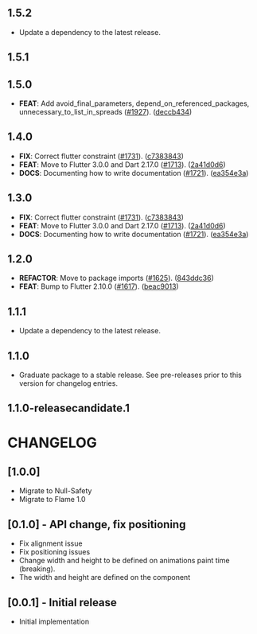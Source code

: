 ## 1.5.2

 - Update a dependency to the latest release.

## 1.5.1

## 1.5.0

 - **FEAT**: Add avoid_final_parameters, depend_on_referenced_packages, unnecessary_to_list_in_spreads ([#1927](https://github.com/flame-engine/flame/issues/1927)). ([deccb434](https://github.com/flame-engine/flame/commit/deccb4349d38b6a91ccf5bdf229980b2a3296ce5))

## 1.4.0

 - **FIX**: Correct flutter constraint ([#1731](https://github.com/flame-engine/flame/issues/1731)). ([c7383843](https://github.com/flame-engine/flame/commit/c738384314a1a5c3695d1c3adaebcb59604df83a))
 - **FEAT**: Move to Flutter 3.0.0 and Dart 2.17.0 ([#1713](https://github.com/flame-engine/flame/issues/1713)). ([2a41d0d6](https://github.com/flame-engine/flame/commit/2a41d0d683391194b7209c47bde91199ab7a663e))
 - **DOCS**: Documenting how to write documentation ([#1721](https://github.com/flame-engine/flame/issues/1721)). ([ea354e3a](https://github.com/flame-engine/flame/commit/ea354e3a81e3810a8d2b9e3783d9833ae92349e0))

## 1.3.0

 - **FIX**: Correct flutter constraint ([#1731](https://github.com/flame-engine/flame/issues/1731)). ([c7383843](https://github.com/flame-engine/flame/commit/c738384314a1a5c3695d1c3adaebcb59604df83a))
 - **FEAT**: Move to Flutter 3.0.0 and Dart 2.17.0 ([#1713](https://github.com/flame-engine/flame/issues/1713)). ([2a41d0d6](https://github.com/flame-engine/flame/commit/2a41d0d683391194b7209c47bde91199ab7a663e))
 - **DOCS**: Documenting how to write documentation ([#1721](https://github.com/flame-engine/flame/issues/1721)). ([ea354e3a](https://github.com/flame-engine/flame/commit/ea354e3a81e3810a8d2b9e3783d9833ae92349e0))

## 1.2.0

 - **REFACTOR**: Move to package imports ([#1625](https://github.com/flame-engine/flame/issues/1625)). ([843ddc36](https://github.com/flame-engine/flame/commit/843ddc36249272fcb518b44672e1012307dfa1b5))
 - **FEAT**: Bump to Flutter 2.10.0 ([#1617](https://github.com/flame-engine/flame/issues/1617)). ([beac9013](https://github.com/flame-engine/flame/commit/beac901313456cf0b39b6f4e6459f0feed183614))

## 1.1.1

 - Update a dependency to the latest release.

## 1.1.0

 - Graduate package to a stable release. See pre-releases prior to this version for changelog entries.

## 1.1.0-releasecandidate.1

# CHANGELOG

## [1.0.0]

- Migrate to Null-Safety
- Migrate to Flame 1.0

## [0.1.0] - API change, fix positioning

- Fix alignment issue
- Fix positioning issues
- Change width and height to be defined on animations paint time (breaking).
- The width and height are defined on the component

## [0.0.1] - Initial release

- Initial implementation
